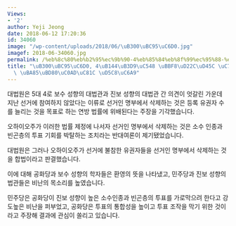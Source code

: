 ```yaml
---
Views:
- '2'
author: Yeji Jeong
date: 2018-06-12 17:20:36
id: 34060
image: "/wp-content/uploads/2018/06/\uB300\uBC95\uC6D0.jpg"
imagef: 2018-06-34060.jpg
permalink: /%eb%8c%80%eb%b2%95%ec%9b%90-4%eb%85%84%eb%8f%99%ec%95%88-%eb%af%b8%ed%88%ac%ed%91%9c-%ec%9c%a0%ea%b6%8c%ec%9e%90-%eb%aa%85%eb%b6%80%ec%82%ad%ec%a0%9c-%ed%97%88%ec%9a%a9/
title: "\uB300\uBC95\uC6D0, 4\uB144\uB3D9\uC548 \uBBF8\uD22C\uD45C \uC720\uAD8C\uC790\
  \ \uBA85\uBD80\uC0AD\uC81C \uD5C8\uC6A9"
---
```


대법원은 5대 4로 보수 성향의 대법관과 진보 성향의 대법관 간 의견이 엇갈린 가운데 지난 선거에 참여하지 않았다는 이류로 선거인 명부에서 삭제하는 것은 등록 유권자 수를 늘리는 것을 목표로 하는 연방 법률에 위배된다는 주장을 기각했습니다.

오하이오주가 이러한 법률 제정에 나서자 선거인 명부에서 삭제하는 것은 소수 인종과 빈곤층의 투표 기회를 박탈하는 조치라는 반대여론이 제기됐었습니다.

대법원은 그러나 오하이오주가 선거에 불참한 유권자들을 선거인 명부에서 삭제하는 것을 합법이라고 판결했습니다.

이에 대해 공화당과 보수 성향의 학자들은 환영의 뜻을 나타냈고, 민주당과 진보 성향의 법관들은 비난의 목소리를 높였습니다.

민주당은 공화당이 진보 성향이 높은 소수인종과 빈곤층의 투표를 가로막으려 한다고 강도높은 비난을 퍼부었고, 공화당은 투표의 통합성을 높이고 투표 조작을 막기 위한 것이라고 주장해 결과에 관심이 쏠리고 있습니다.